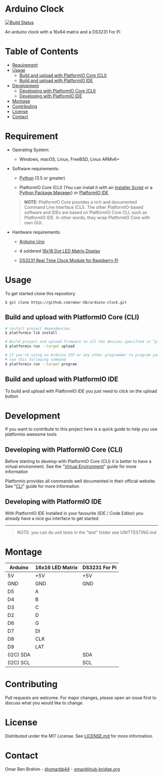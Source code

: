 # Arduino Clock

[![Build Status](https://travis-ci.org/omar-bb/Arduino-clock.svg?branch=master)](https://travis-ci.org/github/omar-bb/Arduino-clock)

An arduino clock with a 16x64 matrix and a DS3231 For Pi

# Table of Contents

- [Requirement](#requirement)
- [Usage](#usage)
  - [Build and upload with PlatformIO Core (CLI)](#build-and-upload-with-platformio-core-cli)
  - [Build and upload with PlatformIO IDE](#build-and-upload-with-platformio-ide)
- [Development](#development)
  - [Developing with PlatformIO Core (CLI)](#developing-with-platformio-core-cli)
  - [Developing with PlatformIO IDE](#developing-with-platformio-ide)
- [Montage](#montage)
- [Contributing](#contributing)
- [License](#license)
- [Contact](#contact)

# Requirement

* Operating System:
    
    - Windows, macOS, Linux, FreeBSD, Linux ARMv6+

* Software requirements:
    
    - [Python](https://www.python.org/downloads/) (3.5 or greater)

    - PlatformIO Core (CLI) (You can install it with an [Installer Script](https://docs.platformio.org/en/latest/core/installation.html#installer-script) or a [Python Package Manager](https://docs.platformio.org/en/latest/core/installation.html#python-package-manager)) or [PlatformIO IDE](https://platformio.org/install)

    > **NOTE:** PlatformIO Core provides a rich and documented Command Line Interface (CLI). The other PlatformIO-based software and IDEs are based on PlatformIO Core CLI, such as PlatformIO IDE. In other words, they wrap PlatformIO Core with own GUI.

* Hardware requirements:
    
    - [Arduino Uno](https://store.arduino.cc/arduino-uno-rev3)

    - 4 soldered [16x16 Dot LED Matrix Display](https://www.elabpeers.com/led-matrix-display.html)
    
    - [DS3231 Real Time Clock Module for Raspberry Pi](https://www.pishop.us/product/ds3231-real-time-clock-module-for-raspberry-pi/)

# Usage

To get started clone this repository

```
$ git clone https://github.com/omar-bb/arduino-clock.git
```

## Build and upload with PlatformIO Core (CLI)

```bash
# install project dependencies
$ platformio lib install

# Build project and upload firmware to all the devices specified in “platformio.ini”
$ platformio run --target upload

# if you're using an Arduino ISP or any other programmer to program your arduino
# use this following command
$ platformio run --target program
```

## Build and upload with PlatformIO IDE

To build and upload with PlatformIO IDE you just need to click on the upload button

# Development

If you want to contribute to this project here is a quick guide to help you use platformio awesome tools

## Developing with PlatformIO Core (CLI)

Before starting to develop with PlatformIO Core (CLI) it is better to have a virtual environment. See the "[Virtual Environment](https://docs.platformio.org/en/latest/core/installation.html#virtual-environment)" guide for more information

Platformio provides all commands well documented in their official website. See "[CLI](https://docs.platformio.org/en/latest/core/userguide/index.html#cli-guide)" guide for more information

## Developing with PlatformIO IDE

With PlatformIO IDE installed in your favourite (IDE / Code Editor) you already have a nice gui interface to get started

---

> NOTE: you can do unit tests in the "test" folder see UNITTESTING.md

# Montage

| Arduino   | 16x16 LED Matrix | DS3231 For Pi |
|-----------|------------------|---------------|
| 5V        | +5V              | +5V           |
| GND       | GND              | GND           |
| D5        | A                |               |
| D4        | B                |               |
| D3        | C                |               |
| D2        | D                |               |
| D6        | G                |               |
| D7        | DI               |               |
| D8        | CLK              |               |
| D9        | LAT              |               |
| (I2C) SDA |                  | SDA           |
| (I2C) SCL |                  | SCL           |

# Contributing

Pull requests are welcome. For major changes, please open an issue first to discuss what you would like to change.

# License

Distributed under the MIT License. See [LICENSE.md](LICENSE.md) for more information.

# Contact

Omar Ben Brahim - [@omarbb44](https://twitter.com/omarbb44) - omar@ihub-bridge.org
